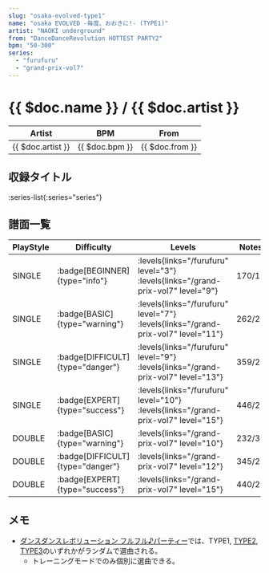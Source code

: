 ```yaml
---
slug: "osaka-evolved-type1"
name: "osaka EVOLVED -毎度、おおきに!- (TYPE1)"
artist: "NAOKI underground"
from: "DanceDanceRevolution HOTTEST PARTY2"
bpm: "50-300"
series:
  - "furufuru"
  - "grand-prix-vol7"
---
```


# {{ $doc.name }} / {{ $doc.artist }}

|Artist|BPM|From|
|------|---|----|
|{{ $doc.artist }}|{{ $doc.bpm }}|{{ $doc.from }}|

## 収録タイトル

:series-list{:series="series"}

## 譜面一覧

|PlayStyle|Difficulty|Levels|Notes|Movie|
|---------|----------|------|-----|-----|
|SINGLE| :badge[BEGINNER]{type="info"}| :levels{links="/furufuru" level="3"} :levels{links="/grand-prix-vol7" level="9"}|170/17||
|SINGLE| :badge[BASIC]{type="warning"}| :levels{links="/furufuru" level="7"} :levels{links="/grand-prix-vol7" level="11"}|262/22||
|SINGLE| :badge[DIFFICULT]{type="danger"}| :levels{links="/furufuru" level="9"} :levels{links="/grand-prix-vol7" level="13"}|359/21||
|SINGLE| :badge[EXPERT]{type="success"}| :levels{links="/furufuru" level="10"} :levels{links="/grand-prix-vol7" level="15"}|446/29||
|DOUBLE| :badge[BASIC]{type="warning"}| :levels{links="/grand-prix-vol7" level="10"}|232/31||
|DOUBLE| :badge[DIFFICULT]{type="danger"}| :levels{links="/grand-prix-vol7" level="12"}|345/27||
|DOUBLE| :badge[EXPERT]{type="success"}| :levels{links="/grand-prix-vol7" level="15"}|440/27||

## メモ

- [ダンスダンスレボリューション フルフル♪パーティー](/series/furufuru)では、TYPE1, [TYPE2](/songs/osaka-evolved-type2), [TYPE3](/songs/osaka-evolved-type3)のいずれかがランダムで選曲される。
  - トレーニングモードでのみ個別に選曲できる。
